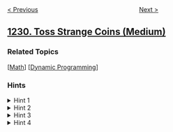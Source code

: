 <!--|This file generated by command(leetcode description); DO NOT EDIT.    |-->
<!--+----------------------------------------------------------------------+-->
<!--|@author    openset <openset.wang@gmail.com>                           |-->
<!--|@link      https://github.com/openset                                 |-->
<!--|@home      https://github.com/openset/leetcode                        |-->
<!--+----------------------------------------------------------------------+-->

[< Previous](https://github.com/openset/leetcode/tree/master/problems/meeting-scheduler "Meeting Scheduler")
　　　　　　　　　　　　　　　　
[Next >](https://github.com/openset/leetcode/tree/master/problems/divide-chocolate "Divide Chocolate")

## [1230. Toss Strange Coins (Medium)](https://leetcode.com/problems/toss-strange-coins "抛掷硬币")



### Related Topics
  [[Math](https://github.com/openset/leetcode/tree/master/tag/math/README.md)]
  [[Dynamic Programming](https://github.com/openset/leetcode/tree/master/tag/dynamic-programming/README.md)]

### Hints
<details>
<summary>Hint 1</summary>
What about solving the problem with DP?
</details>

<details>
<summary>Hint 2</summary>
Use DP with two states dp[pos][cnt], where pos represents the pos-th coin and cnt is the number of heads seen so far.
</details>

<details>
<summary>Hint 3</summary>
You can do the transitions with a little bit math.
</details>

<details>
<summary>Hint 4</summary>
For the base case, when pos == n return (cnt == target) to filter out the invalid scenarios.
</details>
